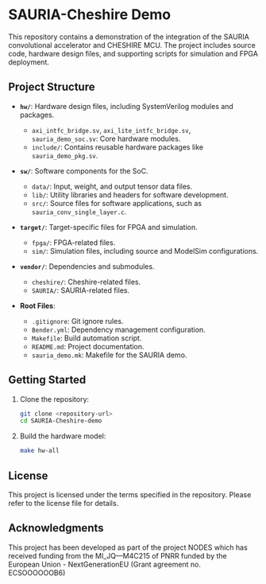 # SAURIA-Cheshire Demo

This repository contains a demonstration of the integration of the SAURIA convolutional accelerator and CHESHIRE MCU. The project includes source code, hardware design files, and supporting scripts for simulation and FPGA deployment.

## Project Structure

- **`hw/`**: Hardware design files, including SystemVerilog modules and packages.
  - `axi_intfc_bridge.sv`, `axi_lite_intfc_bridge.sv`, `sauria_demo_soc.sv`: Core hardware modules.
  - `include/`: Contains reusable hardware packages like `sauria_demo_pkg.sv`.

- **`sw/`**: Software components for the SoC.
  - `data/`: Input, weight, and output tensor data files.
  - `lib/`: Utility libraries and headers for software development.
  - `src/`: Source files for software applications, such as `sauria_conv_single_layer.c`.

- **`target/`**: Target-specific files for FPGA and simulation.
  - `fpga/`: FPGA-related files.
  - `sim/`: Simulation files, including source and ModelSim configurations.

- **`vendor/`**: Dependencies and submodules.
  - `cheshire/`: Cheshire-related files.
  - `SAURIA/`: SAURIA-related files.

- **Root Files**:
  - `.gitignore`: Git ignore rules.
  - `Bender.yml`: Dependency management configuration.
  - `Makefile`: Build automation script.
  - `README.md`: Project documentation.
  - `sauria_demo.mk`: Makefile for the SAURIA demo.

## Getting Started

1. Clone the repository:
   ```bash
   git clone <repository-url>
   cd SAURIA-Cheshire-demo
   ```

2. Build the hardware model:
   ```bash
   make hw-all
   ```


## License

This project is licensed under the terms specified in the repository. Please refer to the license file for details.

## Acknowledgments

This project has been developed as part of the project NODES which has received funding from the MI_JQ—M4C215 of PNRR funded by the European Union - NextGenerationEU (Grant agreement no. ECSOOOOOOB6)
